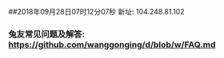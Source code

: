 ##2018年09月28日07时12分07秒 新址: 104.248.81.102
### 兔友常见问题及解答: https://github.com/wanggonging/d/blob/w/FAQ.md

